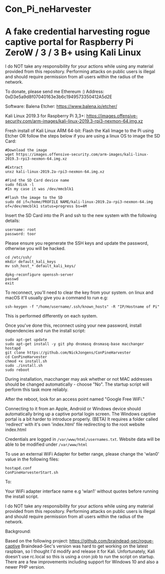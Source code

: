 # Con_Pi_neHarvester

# A fake credential harvesting rogue captive portal for Raspberry Pi ZeroW / 3 / 3 B+ using Kali Linux

I do NOT take any responsibility for your actions while using any material provided from this repository.
Performing attacks on public users is illegal and should require permission from all users within the radius of the network.

To donate, please send me Ethereum :)
Address:
0xD3e5a9d8f07040163e3b6c1949573350412A5d2E

Software:
Balena Etcher: 
https://www.balena.io/etcher/

Kali Linux 2019.3 for Raspberry Pi 3,3+:
https://images.offensive-security.com/arm-images/kali-linux-2019.3-rpi3-nexmon-64.img.xz



Fresh install of Kali Linux ARM 64-bit:
Flash the Kali Image to the Pi using Etcher OR follow the steps below if you are using a linux OS to image the SD Card:

```
#Download the image
wget https://images.offensive-security.com/arm-images/kali-linux-2019.3-rpi3-nexmon-64.img.xz

#Extract
unxz kali-linux-2019.2a-rpi3-nexmon-64.img.xz

#Find the SD Card device name
sudo fdisk -l
#In my case it was /dev/mmcblk1

#Flash the image to the SD
sudo dd if=/home/PROFILE NAME/kali-linux-2019.2a-rpi3-nexmon-64.img of=/dev/mmcblk1 status=progress bs=4M

```


Insert the SD Card into the Pi and ssh to the new system with the following details:

```
username: root
password: toor
```

Please ensure you regenerate the SSH keys and update the password, otherwise you will be hacked.

```
cd /etc/ssh/
mkdir default_kali_keys
mv ssh_host_* default_kali_keys/

dpkg-reconfigure openssh-server
passwd
exit

```
To reconnect, you'll need to clear the key from your system. on linux and macOS it'll usually give you a command to run e.g:
```
ssh-keygen -f "/home/username/.ssh/known_hosts" -R "IP/Hostname of Pi"
```
This is performed differently on each system.

Once you've done this, reconnect using your new password, install dependencies and run the install script:


```
sudo apt-get update
sudo apt-get install -y git php dnsmasq dnsmasq-base macchanger hostapd
git clone https://github.com/NickJongens/ConPineHarvester
cd ConPineHarvester
chmod +x install.sh
sudo ./install.sh
sudo reboot
```
During installation, macchanger may ask whether or not MAC addresses should be changed automatically - choose "No". The startup script will perform this task more reliably.

After the reboot, look for an access point named "Google Free WiFi." 

Connecting to it from an Apple, Android or Windows device should automatically bring up a captive portal login screen.
The Windows captive portal is a bit harder to introduce properly. (BETA)
It requires a folder called 'redirect' with it's own 'index.html' file redirecting to the root website index.html

Credentials are logged in `/var/www/html/usernames.txt`.
Website data will be able to be modified under `/var/www/html`

To use an external WiFi Adapter for better range, please change the
'wlan0' value in the following files:

```
hostapd.conf
ConPineHarvesterStart.sh 
```

To:

Your WiFi adapter interface name e.g 'wlan1' without quotes before running the install script.

I do NOT take any responsibility for your actions while using any material provided from this repository.
Performing attacks on public users is illegal and should require permission from all users within the radius of the network.

Background:

Based on the following project: https://github.com/braindead-sec/rogue-captive 
Braindead-Sec's version was hard to get working on the latest raspbian, so I thought I'd modify and release it for Kali.
Unfortunately, Kali doesn't use rc.local so this is using a cron job to run the script on startup. There are a few improvements including support for Windows 10 and also a newer PHP version.
